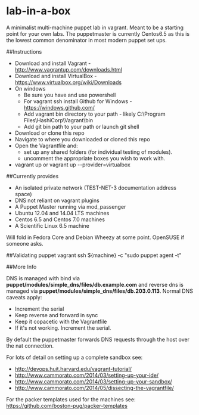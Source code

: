 lab-in-a-box
============

A minimalist multi-machine puppet lab in vagrant. Meant to be a starting point
for your own labs.  The puppetmaster is currently Centos6.5 as this is the 
lowest common denominator in most modern puppet set ups.

##Instructions
- Download and install Vagrant - http://www.vagrantup.com/downloads.html
- Download and install VirtualBox - https://www.virtualbox.org/wiki/Downloads
- On windows
  - Be sure you have and use powershell
  - For vagrant ssh install Github for Windows - https://windows.github.com/
  - Add vagrant bin directory to your path - likely C:\Program Files\HashiCorp\Vagrant\bin
  - Add git bin path to your path or launch git shell
- Download or clone this repo
- Navigate to where you downloaded or cloned this repo
- Open the Vagrantfile and:
  - set up any shared folders (for individual testing of modules).
  - uncomment the appropriate boxes you wish to work with.
- vagrant up or vagrant up --provider=virtualbox

##Currently provides
- An isolated private network (TEST-NET-3 documentation address space)
- DNS not reliant on vagrant plugins
- A Puppet Master running via mod_passenger
- Ubuntu 12.04 and 14.04 LTS machines
- Centos 6.5 and Centos 7.0 machines
- A Scientific Linux 6.5 machine

Will fold in Fedora Core and Debian Wheezy at some point.  OpenSUSE if someone asks.

##Validating puppet
vagrant ssh ${machine} -c "sudo puppet agent -t"

##More Info

DNS is managed with bind via **puppet/modules/simple_dns/files/db.example.com** and reverse dns is managed via **puppet/modules/simple_dns/files/db.203.0.113**.  Normal DNS caveats apply:
- Increment the serial
- Keep reverse and forward in sync
- Keep it copacetic with the Vagrantfile
- If it's not working.  Increment the serial.

By default the puppetmaster forwards DNS requests through the host over the nat connection.

For lots of detail on setting up a complete sandbox see:
- http://devops.huit.harvard.edu/vagrant-tutorial/
- http://www.cammorato.com/2014/03/setting-up-your-ide/
- http://www.cammorato.com/2014/03/setting-up-your-sandbox/
- http://www.cammorato.com/2014/05/dissecting-the-vagrantfile/

For the packer templates used for the machines see: https://github.com/boston-pug/packer-templates
